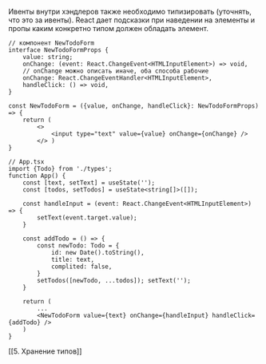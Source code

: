 Ивенты внутри хэндлеров также необходимо типизировать (уточнять, что это за ивенты). React дает подсказки при наведении на элементы и пропы каким конкретно типом должен обладать элемент.

```tsx
// компонент NewTodoForm
interface NewTodoFormProps {
	value: string;
	onChange: (event: React.ChangeEvent<HTMLInputElement>) => void,
	// onChange можно описать иначе, оба способа рабочие
	onChange: React.ChangeEventHandler<HTMLInputElement>,
	handleClick: () => void,
}

const NewTodoForm = ({value, onChange, handleClick}: NewTodoFormProps) => {
	return ( 
		<> 
			<input type="text" value={value} onChange={onChange} />
		</> )
}

// App.tsx
import {Todo} from './types';
function App() {
	const [text, setText] = useState('');
	const [todos, setTodos] = useState<string[]>([]);

	const handleInput = (event: React.ChangeEvent<HTMLInputElement>) => {
		setText(event.target.value);
	}

	const addTodo = () => { 
		const newTodo: Todo = {
			id: new Date().toString(),
			title: text,
			complited: false,
		}
		setTodos([newTodo, ...todos]); setText(''); 
	}

	return (
		...
		<NewTodoForm value={text} onChange={handleInput} handleClick={addTodo} />
	)
}
```

[[5. Хранение типов]]